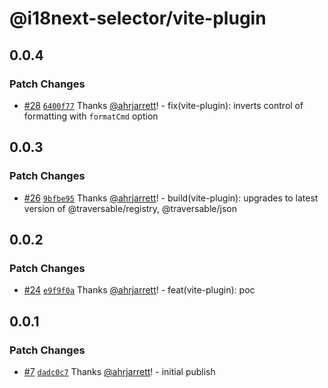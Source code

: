 # @i18next-selector/vite-plugin

## 0.0.4

### Patch Changes

- [#28](https://github.com/ahrjarrett/i18next-selector/pull/28) [`6400f77`](https://github.com/ahrjarrett/i18next-selector/commit/6400f77219b81363c7b22d5f80138eebbed1f749) Thanks [@ahrjarrett](https://github.com/ahrjarrett)! - fix(vite-plugin): inverts control of formatting with `formatCmd` option

## 0.0.3

### Patch Changes

- [#26](https://github.com/ahrjarrett/i18next-selector/pull/26) [`9bfbe95`](https://github.com/ahrjarrett/i18next-selector/commit/9bfbe954e47c56f233f0563b055ec88ce65be081) Thanks [@ahrjarrett](https://github.com/ahrjarrett)! - build(vite-plugin): upgrades to latest version of @traversable/registry, @traversable/json

## 0.0.2

### Patch Changes

- [#24](https://github.com/ahrjarrett/i18next-selector/pull/24) [`e9f9f0a`](https://github.com/ahrjarrett/i18next-selector/commit/e9f9f0a50d68ae0d7e2ec6089aab00f1495dd130) Thanks [@ahrjarrett](https://github.com/ahrjarrett)! - feat(vite-plugin): poc

## 0.0.1

### Patch Changes

- [#7](https://github.com/ahrjarrett/i18next-selector/pull/7) [`dadc0c7`](https://github.com/ahrjarrett/i18next-selector/commit/dadc0c77cc412afc89f84bb70480932ee4560d26) Thanks [@ahrjarrett](https://github.com/ahrjarrett)! - initial publish
